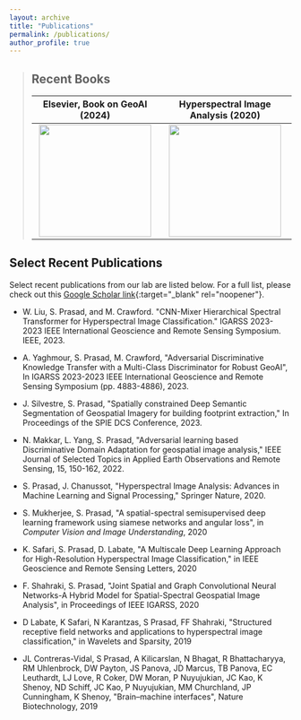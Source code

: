 ```yaml
---
layout: archive
title: "Publications"
permalink: /publications/
author_profile: true
---
```


> ## Recent Books
> 
> | Elsevier, Book on GeoAI (2024)             |  Hyperspectral Image Analysis (2020) | 
> |:-------------------------:|:-------------------------:|
> | <a href="https://shop.elsevier.com/books/advances-in-machine-learning-and-image-analysis-for-geoai/prasad/978-0-443-19077-3" target="_blank"> <img src="https://prasadlab.github.io/images/ImageAssets/Elsevier_2024.jpg" width="200" /> </a>|  <img src="https://prasadlab.github.io/images/ImageAssets/Springer_2020.png" width="200" /> |

## Select Recent Publications 
Select recent publications from our lab are listed below. For a full list, please check out this [Google Scholar link](https://scholar.google.com/citations?user=g_FRerIAAAAJ&hl=en&oi=ao){:target="_blank" rel="noopener"}.

- W. Liu, S. Prasad, and M. Crawford. "CNN-Mixer Hierarchical Spectral Transformer for Hyperspectral Image Classification." IGARSS 2023-2023 IEEE International Geoscience and Remote Sensing Symposium. IEEE, 2023.

- A. Yaghmour, S. Prasad, M. Crawford, "Adversarial Discriminative Knowledge Transfer with a Multi-Class Discriminator for Robust GeoAI", In IGARSS 2023-2023 IEEE International Geoscience and Remote Sensing Symposium (pp. 4883-4886), 2023.

- J. Silvestre, S. Prasad, "Spatially constrained Deep Semantic Segmentation of Geospatial Imagery for building footprint extraction," In Proceedings of the SPIE DCS Conference, 2023.

- N. Makkar, L. Yang, S.  Prasad, "Adversarial learning based Discriminative Domain Adaptation for geospatial image analysis," IEEE Journal of Selected Topics in Applied Earth Observations and Remote Sensing, 15, 150-162, 2022.
  
- S. Prasad, J. Chanussot, "Hyperspectral Image Analysis: Advances in Machine Learning and Signal Processing," Springer Nature, 2020.
  
- S. Mukherjee, S. Prasad, "A spatial-spectral semisupervised deep learning framework using siamese networks and angular loss", in _Computer Vision and Image Understanding_, 2020
  
- K. Safari, S. Prasad, D. Labate, "A Multiscale Deep Learning Approach for High-Resolution Hyperspectral Image Classification," in IEEE Geoscience and Remote Sensing Letters, 2020
  
- F. Shahraki, S. Prasad, "Joint Spatial and Graph Convolutional Neural Networks-A Hybrid Model for Spatial-Spectral Geospatial Image Analysis", in Proceedings of IEEE IGARSS, 2020
  
- D Labate, K Safari, N Karantzas, S Prasad, FF Shahraki, "Structured receptive field networks and applications to hyperspectral image classification," in Wavelets and Sparsity, 2019
  
- JL Contreras-Vidal, S Prasad, A Kilicarslan, N Bhagat, R Bhattacharyya, RM Uhlenbrock, DW Payton, JS Panova, JD Marcus, TB Panova, EC Leuthardt, LJ Love, R Coker, DW Moran, P Nuyujukian, JC Kao, K Shenoy, ND Schiff, JC Kao, P Nuyujukian, MM Churchland, JP Cunningham, K Shenoy, "Brain–machine interfaces", Nature Biotechnology, 2019
